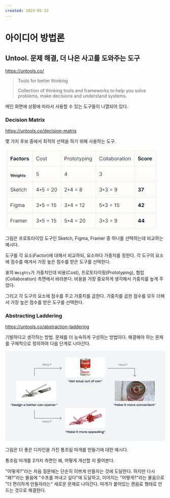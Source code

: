 ```yaml
---
created: 2023-05-13
---
```

# 아이디어 방법론

## Untool. 문제 해결, 더 나은 사고를 도와주는 도구

https://untools.co/

> Tools for better thinking
>
> Collection of thinking tools and frameworks to help you solve problems, make decisions and understand systems.

메인 화면에 상황에 따라서 사용할 수 있는 도구들이 나열되어 있다.

### Decision Matrix

https://untools.co/decision-matrix

몇 가지 후보 중에서 최적의 선택을 하기 위해 사용하는 도구.

![decision matrix](res/untool-decision-matrix.png)

그림은 프로토타이밍 도구인 Sketch, Figma, Framer 중 하나를 선택하는데 비교하는 예시다.

도구를 각 요소(Factor)에 대해서 비교하되, 요소마다 가중치를 정한다.
각 도구의 요소에 점수를 매겨서 가장 높은 점수를 받은 도구를 선택한다.

표의 `Weights`가 가중치인데 비용(Cost), 프로토타이핑(Prototyping), 협업(Collaboration) 측면에서 바라본다.
비용을 가장 중요하게 생각해서 가중치를 높게 주었다.

그리고 각 도구의 요소에 점수를 주고 가중치를 곱한다. 가중치를 곱한 점수를 모두 더해서 가장 높은 점수를 받은 도구를 선택한다.

### Abstracting Laddering

https://untools.co/abstraction-laddering

기발하다고 생각하는 방법. 문제를 더 능숙하게 구성하는 방법이다.
해결해야 하는 문제를 구체적으로 정의하여 다음 단계로 나아간다.

![abstracting laddering](res/untool-abstracting-laddering.png)

그림은 더 좋은 디자인을 가진 통조림 따개를 만들기에 대한 예시다.

통조림 따개를 2가지 측면인 왜, 어떻게 개선할 지 믈어본다.

"어떻게?"라는 처음 질문에는 단순히 이쁘게 만들자는 것에 도달한다.
하지만 다시 "왜?"라는 물음에 "수프를 꺼내고 싶다"에 도달하고,
이어지는 "어떻게?"라는 물음으로 "더 편리하게 만들자라는" 새로운 문제로 나아간다.
따개가 붙어있는 캔음료 형태로 만드는 것으로 해결한다.
